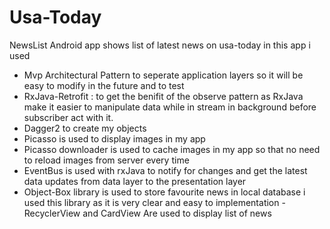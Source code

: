 # Usa-Today 
NewsList Android app shows list of latest news on usa-today
in this app i used
- Mvp Architectural Pattern to seperate application layers so it will be easy to modify in the future and to test
- RxJava-Retrofit : to get the benifit of the observe pattern as  RxJava make  it easier to manipulate  data while in stream in background before subscriber act with it.
- Dagger2 to create my objects 
- Picasso is used to display images in my app
- Picasso downloader is used to cache images in my app so that no need to reload images from server every time 
- EventBus is used with rxJava to notify for changes  and get the latest data updates from data layer to the presentation layer
- Object-Box library is used to store favourite news in local database i used this library as it is very clear and easy to implementation 
-RecyclerView and CardView Are used to display list of news
